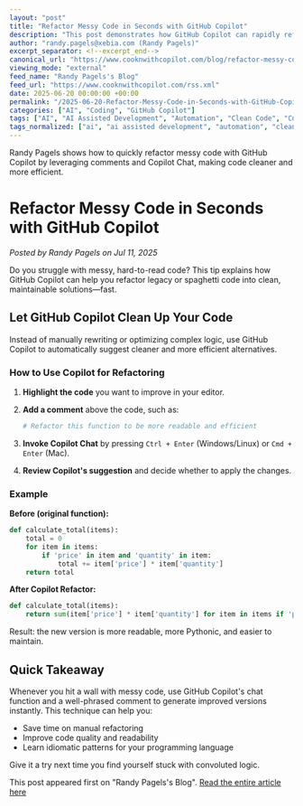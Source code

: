 ```yaml
---
layout: "post"
title: "Refactor Messy Code in Seconds with GitHub Copilot"
description: "This post demonstrates how GitHub Copilot can rapidly refactor messy code into clean, maintainable solutions with minimal effort. It provides an actionable workflow—highlighting code, adding a natural language comment, and leveraging Copilot Chat to generate optimized code—complete with a Python example, making it highly relevant for developers aiming to improve productivity."
author: "randy.pagels@xebia.com (Randy Pagels)"
excerpt_separator: <!--excerpt_end-->
canonical_url: "https://www.cooknwithcopilot.com/blog/refactor-messy-code-in-seconds-with-github-copilot.html"
viewing_mode: "external"
feed_name: "Randy Pagels's Blog"
feed_url: "https://www.cooknwithcopilot.com/rss.xml"
date: 2025-06-20 00:00:00 +00:00
permalink: "/2025-06-20-Refactor-Messy-Code-in-Seconds-with-GitHub-Copilot.html"
categories: ["AI", "Coding", "GitHub Copilot"]
tags: ["AI", "AI Assisted Development", "Automation", "Clean Code", "Code Refactoring", "Coding", "Coding Best Practices", "Copilot Chat", "Developer Tools", "GitHub Copilot", "IDE Extensions", "Posts", "Productivity", "Programming Tips", "Python", "Software Engineering"]
tags_normalized: ["ai", "ai assisted development", "automation", "clean code", "code refactoring", "coding", "coding best practices", "copilot chat", "developer tools", "github copilot", "ide extensions", "posts", "productivity", "programming tips", "python", "software engineering"]
---
```


Randy Pagels shows how to quickly refactor messy code with GitHub Copilot by leveraging comments and Copilot Chat, making code cleaner and more efficient.<!--excerpt_end-->

# Refactor Messy Code in Seconds with GitHub Copilot

*Posted by Randy Pagels on Jul 11, 2025*

Do you struggle with messy, hard-to-read code? This tip explains how GitHub Copilot can help you refactor legacy or spaghetti code into clean, maintainable solutions—fast.

## Let GitHub Copilot Clean Up Your Code

Instead of manually rewriting or optimizing complex logic, use GitHub Copilot to automatically suggest cleaner and more efficient alternatives.

### How to Use Copilot for Refactoring

1. **Highlight the code** you want to improve in your editor.
2. **Add a comment** above the code, such as:

   ```python
   # Refactor this function to be more readable and efficient
   ```

3. **Invoke Copilot Chat** by pressing `Ctrl + Enter` (Windows/Linux) or `Cmd + Enter` (Mac).
4. **Review Copilot's suggestion** and decide whether to apply the changes.

### Example

**Before (original function):**

```python
def calculate_total(items):
    total = 0
    for item in items:
        if 'price' in item and 'quantity' in item:
            total += item['price'] * item['quantity']
    return total
```

**After Copilot Refactor:**

```python
def calculate_total(items):
    return sum(item['price'] * item['quantity'] for item in items if 'price' in item and 'quantity' in item)
```

Result: the new version is more readable, more Pythonic, and easier to maintain.

## Quick Takeaway

Whenever you hit a wall with messy code, use GitHub Copilot's chat function and a well-phrased comment to generate improved versions instantly. This technique can help you:

- Save time on manual refactoring
- Improve code quality and readability
- Learn idiomatic patterns for your programming language

Give it a try next time you find yourself stuck with convoluted logic.

This post appeared first on "Randy Pagels's Blog". [Read the entire article here](https://www.cooknwithcopilot.com/blog/refactor-messy-code-in-seconds-with-github-copilot.html)
